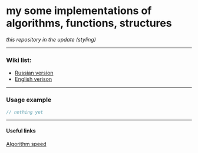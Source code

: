 # my some implementations of algorithms, functions, structures
_this repository in the update (styling)_

---

### Wiki list: 
* [Russian version][ru]
* [English verison][en]

[en]: https://en.wikipedia.org/wiki/List_of_algorithms
[ru]: https://ru.wikipedia.org/wiki/Список_алгоритмов

---
### Usage example
```c++
// nothing yet
```

---

#### Useful links
[Algorithm speed][spd]

[spd]: https://bigocheatsheet.com